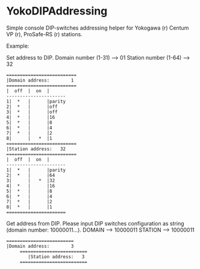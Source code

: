 
# YokoDIPAddressing
Simple console DIP-switches addressing helper for Yokogawa (r) Centum VP (r), ProSafe-RS (r) stations.


Example:

Set address to DIP.
Domain number (1-31) --> 01
Station number (1-64) --> 32

	==========================
	|Domain address:		1
	==========================
	|  off  |  on  |
	----------------------
	1|  *   |      |parity
	2|  *   |      |off
	3|  *   |      |off
	4|  *   |      |16
	5|  *   |      |8
	6|  *   |      |4
	7|  *   |      |2
	8|      |   *  |1
	==========================
	|Station address:	32  
	==========================
	|  off  |  on  |
	----------------------
	1|  *   |      |parity
	2|  *   |      |64
	3|      |   *  |32
	4|  *   |      |16
	5|  *   |      |8
	6|  *   |      |4
	7|  *   |      |2
	8|  *   |      |1
	======================
	
Get address from DIP.
Please input DIP switches configuration as string (domain number: 10000011...).
DOMAIN --> 10000011
STATION --> 10000011

	=========================
	|Domain address:		3
       	 =========================
        	|Station address:	3  
       	 =========================
